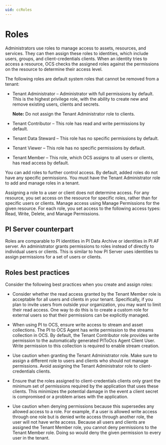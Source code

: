 ```yaml
---
uid: ccRoles
---
```


# Roles

Administrators use roles to manage access to assets, resources, and services. They can then assign these roles to identities, which include users, groups, and client-credentials clients. When an identity tries to access a resource, OCS checks the assigned roles against the permissions on the resource to determine their access level.

The following roles are default system roles that cannot be removed from a tenant:

- Tenant Administrator – Administrator with full permissions by default. This is the highest privilege role, with the ability to create new and remove existing users, clients and secrets.

  **Note:** Do not assign the Tenant Administrator role to clients.

- Tenant Contributor – This role has read and write permissions by default.

- Tenant Data Steward – This role has no specific permissions by default.

- Tenant Viewer – This role has no specific permissions by default.

- Tenant Member – This role, which OCS assigns to all users or clients, has read access by default.

You can add roles to further control access. By default, added roles do not have any specific permissions. You must have the Tenant Administrator role to add and manage roles in a tenant. 

Assigning a role to a user or client does not determine access. For any resource, you set access on the resource for specific roles, rather than for specific users or clients. Manage access using Manage Permissions for the given resource. For each role, you set access to the following access types: Read, Write, Delete, and Manage Permissions.

## <a name="roles-pi-server"></a>PI Server counterpart

Roles are comparable to PI identities in PI Data Archive or identities in PI AF server. An administrator grants permissions to roles instead of directly to individual users or clients. This is similar to how PI Server uses identities to assign permissions for a set of users or clients.

## <a name="roles-bp"></a>Roles best practices

Consider the following best practices when you create and assign roles:

- Consider whether the read access granted by the Tenant Member role is acceptable for all users and clients in your tenant. Specifically, if you plan to invite users from outside your organization, you may want to limit their read access. One way to do this is to create a custom role for external users so that their permissions can be explicitly managed.
 
- When using PI to OCS, ensure write access to stream and asset collections. The PI to OCS Agent has write permission to the streams collection in OCS. By default, the Tenant Contributor role provides write permission to the automatically generated PIToOcs Agent Client User. Write permission to this collection is required to enable stream creation.

- Use caution when granting the Tenant Administrator role. Make sure to assign a different role to users and clients who should not manage permissions. Avoid assigning the Tenant Administrator role to client-credentials clients.

- Ensure that the roles assigned to client-credentials clients only grant the minimum set of permissions required by the application that uses these clients. This minimizes the potential damage in the event a client secret is compromised or a problem arises with the application.

- Use caution when denying permissions because this supersedes any allowed access to a role. For example, if a user is allowed write access through one role but is denied write access through another role, the user will not have write access. Because all users and clients are assigned the Tenant Member role, you cannot deny permissions to the Tenant Member role. Doing so would deny the given permission to every user in the tenant.
